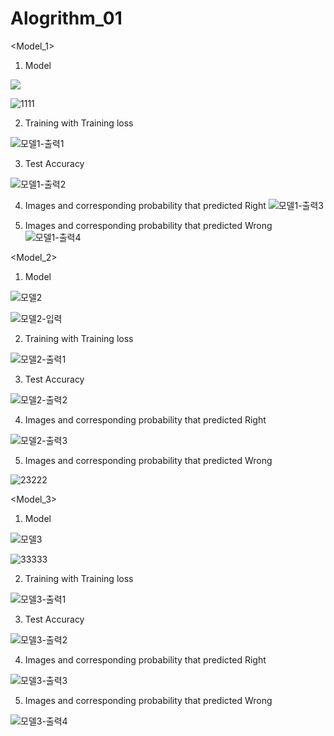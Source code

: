 # Alogrithm_01

<Model_1>
1. Model

![](https://user-images.githubusercontent.com/55013577/81248661-d2b73d00-9057-11ea-913c-2a2d4e4806f3.png)

![1111](https://user-images.githubusercontent.com/56347876/121781483-f6946d00-cbdf-11eb-8f6a-7b3d083a7dcc.PNG)

2. Training with Training loss

![모델1-출력1](https://user-images.githubusercontent.com/56347876/121781487-fb592100-cbdf-11eb-829e-051a37edaf40.PNG)

3. Test Accuracy

![모델1-출력2](https://user-images.githubusercontent.com/56347876/121781492-fdbb7b00-cbdf-11eb-8f99-b3e99e282f96.PNG)


4. Images and corresponding probability that predicted Right
![모델1-출력3](https://user-images.githubusercontent.com/56347876/121781493-00b66b80-cbe0-11eb-8699-b509346281f4.PNG)


5. Images and corresponding probability that predicted Wrong
![모델1-출력4](https://user-images.githubusercontent.com/56347876/121781494-03b15c00-cbe0-11eb-9ded-09f3e93403d3.PNG)






<Model_2>
1. Model

![모델2](https://user-images.githubusercontent.com/56347876/121781959-4411d980-cbe2-11eb-9d96-878c439ad9a2.PNG)


![모델2-입력](https://user-images.githubusercontent.com/56347876/121781033-f1ceb980-cbdd-11eb-99ca-76c965d5c1c3.PNG)


2. Training with Training loss

![모델2-출력1](https://user-images.githubusercontent.com/56347876/121781038-fd21e500-cbdd-11eb-8875-a484d652f016.PNG)

3. Test Accuracy

![모델2-출력2](https://user-images.githubusercontent.com/56347876/121781043-01e69900-cbde-11eb-9072-00e73f929f07.PNG)

4. Images and corresponding probability that predicted Right

![모델2-출력3](https://user-images.githubusercontent.com/56347876/121781050-057a2000-cbde-11eb-857e-916e0aac1fca.PNG)

5. Images and corresponding probability that predicted Wrong

![23222](https://user-images.githubusercontent.com/56347876/121781965-483df700-cbe2-11eb-8c12-fe5aeed1345b.PNG)





<Model_3>
1. Model

![모델3](https://user-images.githubusercontent.com/56347876/121781498-08761000-cbe0-11eb-8602-421dc31bb8f9.PNG)

![33333](https://user-images.githubusercontent.com/56347876/121781724-16786080-cbe1-11eb-918d-9c348693a383.PNG)

2. Training with Training loss

![모델3-출력1](https://user-images.githubusercontent.com/56347876/121781734-209a5f00-cbe1-11eb-9ff4-a585821682b2.PNG)

3. Test Accuracy

![모델3-출력2](https://user-images.githubusercontent.com/56347876/121781737-24c67c80-cbe1-11eb-88c1-9806fdf87bd6.PNG)


4. Images and corresponding probability that predicted Right

![모델3-출력3](https://user-images.githubusercontent.com/56347876/121781740-285a0380-cbe1-11eb-9bfa-3b822d7692da.PNG)


5. Images and corresponding probability that predicted Wrong

![모델3-출력4](https://user-images.githubusercontent.com/56347876/121781746-2b54f400-cbe1-11eb-8f8d-5c801f9b84d7.PNG)

